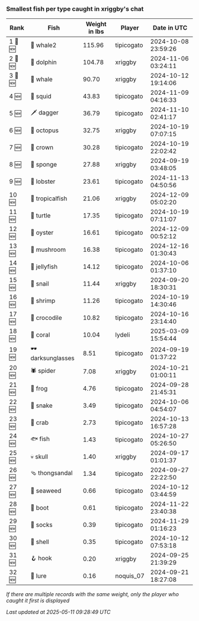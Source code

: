 ### Smallest fish per type caught in xriggby's chat
| Rank | Fish | Weight in lbs | Player | Date in UTC |
|------|--------|-----------|---------|------|
| 1 🥇 🆕 | 🐋 whale2 | 115.96 | tipicogato | 2024-10-08 23:59:26 |
| 2 🥈 🆕 | 🐬 dolphin | 104.78 | xriggby | 2024-11-06 03:24:11 |
| 3 🥉 🆕 | 🐳 whale | 90.70 | xriggby | 2024-10-12 19:14:06 |
| 4 🆕 | 🦑 squid | 43.83 | tipicogato | 2024-11-09 04:16:33 |
| 5 🆕 | 🗡️ dagger | 36.79 | tipicogato | 2024-11-10 02:41:17 |
| 6 🆕 | 🐙 octopus | 32.75 | xriggby | 2024-10-19 07:07:15 |
| 7 🆕 | 👑 crown | 30.28 | tipicogato | 2024-10-19 22:02:42 |
| 8 🆕 | 🧽 sponge | 27.88 | xriggby | 2024-09-19 03:48:05 |
| 9 🆕 | 🦞 lobster | 23.61 | tipicogato | 2024-11-13 04:50:56 |
| 10 🆕 | 🐠 tropicalfish | 21.06 | xriggby | 2024-12-09 05:02:20 |
| 11 🆕 | 🐢 turtle | 17.35 | tipicogato | 2024-10-19 07:11:07 |
| 12 🆕 | 🦪 oyster | 16.61 | tipicogato | 2024-12-09 00:52:12 |
| 13 🆕 | 🍄 mushroom | 16.38 | tipicogato | 2024-12-16 01:30:43 |
| 14 🆕 | 🪼 jellyfish | 14.12 | tipicogato | 2024-10-06 01:37:10 |
| 15 🆕 | 🐌 snail | 11.44 | xriggby | 2024-09-20 18:30:31 |
| 16 🆕 | 🦐 shrimp | 11.26 | tipicogato | 2024-10-19 14:30:46 |
| 17 🆕 | 🐊 crocodile | 10.82 | tipicogato | 2024-10-16 23:14:40 |
| 18 🆕 | 🪸 coral | 10.04 | lydeli | 2025-03-09 15:54:44 |
| 19 🆕 | 🕶️ darksunglasses | 8.51 | tipicogato | 2024-09-19 01:37:22 |
| 20 🆕 | 🕷️ spider | 7.08 | xriggby | 2024-10-21 01:00:11 |
| 21 🆕 | 🐸 frog | 4.76 | tipicogato | 2024-09-28 21:45:31 |
| 22 🆕 | 🐍 snake | 3.49 | tipicogato | 2024-10-06 04:54:07 |
| 23 🆕 | 🦀 crab | 2.73 | tipicogato | 2024-10-13 16:57:28 |
| 24 🆕 | 🐟 fish | 1.43 | tipicogato | 2024-10-27 05:26:50 |
| 25 🆕 | 💀 skull | 1.40 | xriggby | 2024-09-17 01:01:37 |
| 26 🆕 | 🩴 thongsandal | 1.34 | tipicogato | 2024-09-27 22:22:50 |
| 27 🆕 | 🌿 seaweed | 0.66 | tipicogato | 2024-10-12 03:44:59 |
| 28 🆕 | 👢 boot | 0.61 | tipicogato | 2024-11-22 23:40:38 |
| 29 🆕 | 🧦 socks | 0.39 | tipicogato | 2024-11-29 01:16:23 |
| 30 🆕 | 🐚 shell | 0.35 | tipicogato | 2024-10-12 07:53:18 |
| 31 🆕 | 🪝 hook | 0.20 | xriggby | 2024-09-25 21:39:29 |
| 32 🆕 | 🎏 lure | 0.16 | noquis_07 | 2024-09-21 18:27:08 |

_If there are multiple records with the same weight, only the player who caught it first is displayed_

_Last updated at 2025-05-11 09:28:49 UTC_